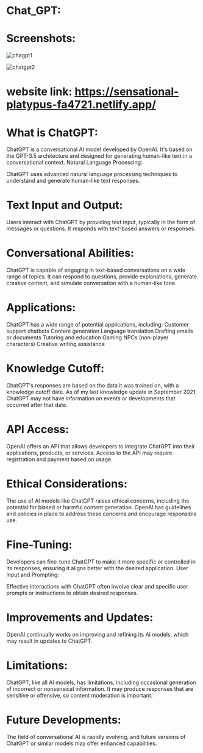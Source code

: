 # Chat_GPT:
# Screenshots: 
![chagpt1](https://github.com/arasuramanan/Chat_GPT/assets/102941390/af418b7d-a984-418d-b669-22a2e1e42822)

![chatgpt2](https://github.com/arasuramanan/Chat_GPT/assets/102941390/b720d99f-7ee1-423e-a560-6510e54103cf)

# website link: https://sensational-platypus-fa4721.netlify.app/


# What is ChatGPT:

ChatGPT is a conversational AI model developed by OpenAI.
It's based on the GPT-3.5 architecture and designed for generating human-like text in a conversational context.
Natural Language Processing:

ChatGPT uses advanced natural language processing techniques to understand and generate human-like text responses.
# Text Input and Output:

Users interact with ChatGPT by providing text input, typically in the form of messages or questions.
It responds with text-based answers or responses.
# Conversational Abilities:

ChatGPT is capable of engaging in text-based conversations on a wide range of topics.
It can respond to questions, provide explanations, generate creative content, and simulate conversation with a human-like tone.
# Applications:

ChatGPT has a wide range of potential applications, including:
Customer support chatbots
Content generation
Language translation
Drafting emails or documents
Tutoring and education
Gaming NPCs (non-player characters)
Creative writing assistance
# Knowledge Cutoff:

ChatGPT's responses are based on the data it was trained on, with a knowledge cutoff date. As of my last knowledge update in September 2021, ChatGPT may not have information on events or developments that occurred after that date.
# API Access:

OpenAI offers an API that allows developers to integrate ChatGPT into their applications, products, or services.
Access to the API may require registration and payment based on usage.
# Ethical Considerations:

The use of AI models like ChatGPT raises ethical concerns, including the potential for biased or harmful content generation.
OpenAI has guidelines and policies in place to address these concerns and encourage responsible use.
# Fine-Tuning:

Developers can fine-tune ChatGPT to make it more specific or controlled in its responses, ensuring it aligns better with the desired application.
User Input and Prompting:

Effective interactions with ChatGPT often involve clear and specific user prompts or instructions to obtain desired responses.
# Improvements and Updates:

OpenAI continually works on improving and refining its AI models, which may result in updates to ChatGPT.
# Limitations:

ChatGPT, like all AI models, has limitations, including occasional generation of incorrect or nonsensical information.
It may produce responses that are sensitive or offensive, so content moderation is important.
# Future Developments:

The field of conversational AI is rapidly evolving, and future versions of ChatGPT or similar models may offer enhanced capabilities.
